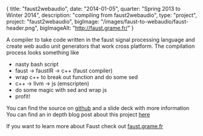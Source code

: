 {
  title: "faust2webaudio",
  date:  "2014-01-05",
  quarter: "Spring 2013 to Winter 2014",
  description: "compiling from faust2webaudio",
  type: "project",
  project: "faust2webaudio",
  bigImage: "/images/faust-to-webaudio/faust-header.png",
  bigImageAlt: "http://faust.grame.fr/"
}

A compiler to take code written in the faust signal processing language and create web audio unit generators that work cross platform. The compilation process looks something like

* nasty bash script
 * faust -> faustIR -> c++ (faust compiler)
 * wrap c++ to break out function and do some sed
 * c++ -> llvm -> js (emscripten)
 * do some magic with sed and wrap js
 * profit!
 
You can find the source on [github](https://www.github.com/MylesBorins/faust2webaudio) and a slide deck with more information 
You can find an in depth blog post about this project [here](/blog/from-faust-to-webaudio)

If you want to learn more about Faust check out [faust.grame.fr](http://faust.grame.fr)